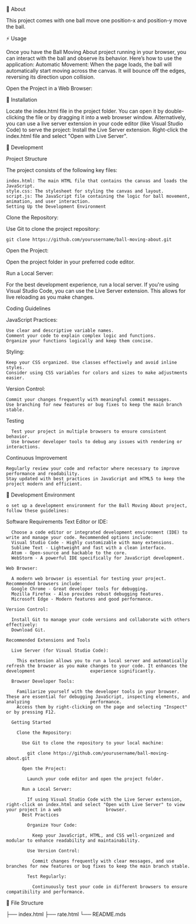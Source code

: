 🔰 About

This project comes with one ball move one position-x and position-y move the ball.

⚡ Usage

Once you have the Ball Moving About project running in your browser, you can interact with the ball and observe its behavior. Here’s how to use the application:
Automatic Movement:
When the page loads, the ball will automatically start moving across the canvas. It will bounce off the edges, reversing its direction upon collision.

Open the Project in a Web Browser:

🔌 Installation 

Locate the index.html file in the project folder. You can open it by double-clicking the file or by dragging it into a web browser window.
Alternatively, you can use a live server extension in your code editor (like Visual Studio Code) to serve the project:
Install the Live Server extension.
Right-click the index.html file and select "Open with Live Server".

🔧 Development


Project Structure

  The project consists of the following key files:

    index.html: The main HTML file that contains the canvas and loads the JavaScript.
    style.css: The stylesheet for styling the canvas and layout.
    script.js: The JavaScript file containing the logic for ball movement, animation, and user interaction.
    Setting Up the Development Environment

Clone the Repository:

  Use Git to clone the project repository:

    git clone https://github.com/yourusername/ball-moving-about.git

Open the Project:

  Open the project folder in your preferred code editor.

Run a Local Server:

  For the best development experience, run a local server. If you're using Visual Studio Code, you can use the Live Server extension. This allows for live 
     reloading as you make changes.
     
Coding Guidelines

  JavaScript Practices:
  
    Use clear and descriptive variable names.
    Comment your code to explain complex logic and functions.
    Organize your functions logically and keep them concise.
  
  Styling:
  
    Keep your CSS organized. Use classes effectively and avoid inline styles.
    Consider using CSS variables for colors and sizes to make adjustments easier.
  
  Version Control:
  
    Commit your changes frequently with meaningful commit messages.
    Use branching for new features or bug fixes to keep the main branch stable.
    
  Testing
  
      Test your project in multiple browsers to ensure consistent behavior.
      Use browser developer tools to debug any issues with rendering or interactions.
      
  Continuous Improvement
  
    Regularly review your code and refactor where necessary to improve performance and readability.
    Stay updated with best practices in JavaScript and HTML5 to keep the project modern and efficient.

🔩 Development Environment

    o set up a development environment for the Ball Moving About project, follow these guidelines:

  Software Requirements
    Text Editor or IDE:

      Choose a code editor or integrated development environment (IDE) to write and manage your code. Recommended options include:
      Visual Studio Code - Highly customizable with many extensions.
      Sublime Text - Lightweight and fast with a clean interface.
      Atom - Open-source and hackable to the core.
      WebStorm - A powerful IDE specifically for JavaScript development.
      
    Web Browser:

      A modern web browser is essential for testing your project. Recommended browsers include:
      Google Chrome - Great developer tools for debugging.
      Mozilla Firefox - Also provides robust debugging features.
      Microsoft Edge - Modern features and good performance.
      
    Version Control:
      
      Install Git to manage your code versions and collaborate with others effectively:
      Download Git.

    Recommended Extensions and Tools
      
      Live Server (for Visual Studio Code):
        
        This extension allows you to run a local server and automatically refresh the browser as you make changes to your code. It enhances the development                     experience significantly.
        
      Browser Developer Tools:
        
        Familiarize yourself with the developer tools in your browser. These are essential for debugging JavaScript, inspecting elements, and analyzing                       performance.       
        Access them by right-clicking on the page and selecting "Inspect" or by pressing F12.
        
      Getting Started
      
        Clone the Repository:
        
          Use Git to clone the repository to your local machine:
         
            git clone https://github.com/yourusername/ball-moving-about.git
            
          Open the Project:
          
            Launch your code editor and open the project folder.
            
          Run a Local Server:
          
            If using Visual Studio Code with the Live Server extension, right-click on index.html and select "Open with Live Server" to view your project in a web                 browser.
          Best Practices
          
            Organize Your Code:
            
              Keep your JavaScript, HTML, and CSS well-organized and modular to enhance readability and maintainability.
              
            Use Version Control:
            
              Commit changes frequently with clear messages, and use branches for new features or bug fixes to keep the main branch stable.
              
            Test Regularly:
            
              Continuously test your code in different browsers to ensure compatibility and performance.
        

📁 File Structure

  ├── index.html
  ├── rate.html
  └── README.mds
